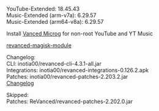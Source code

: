YouTube-Extended: 18.45.43  
Music-Extended (arm-v7a): 6.29.57  
Music-Extended (arm64-v8a): 6.29.57  

Install [Vanced Microg](https://github.com/TeamVanced/VancedMicroG/releases) for non-root YouTube and YT Music  

[revanced-magisk-module](https://github.com/j-hc/revanced-magisk-module)  

Changelog:  
CLI: inotia00/revanced-cli-4.3.1-all.jar  
Integrations: inotia00/revanced-integrations-0.126.2.apk  
Patches: inotia00/revanced-patches-2.203.2.jar  
[Changelog](https://github.com/inotia00/revanced-patches/releases/tag/v2.203.2)  

Skipped:  
Patches: ReVanced/revanced-patches-2.202.0.jar    
